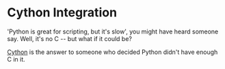 # Cython Integration

'Python is great for scripting, but it's slow', you might have heard someone say. Well, it's no C -- but what if it could be?

[Cython](https://cython.org/) is the answer to someone who decided Python didn't have enough C in it.
